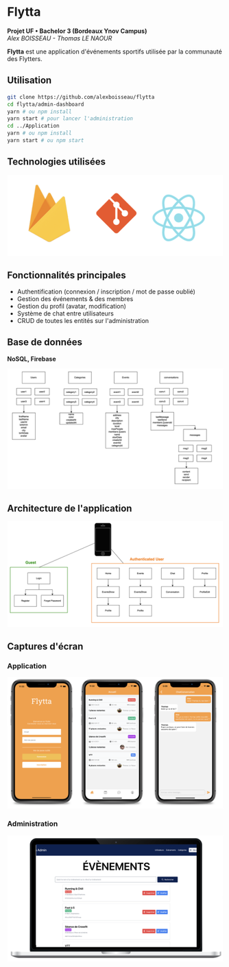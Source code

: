 # Flytta

**Projet UF &bull; Bachelor 3 (Bordeaux Ynov Campus)**  
_Alex BOISSEAU - Thomas LE NAOUR_

**Flytta** est une application d'événements sportifs utilisée par la communauté des Flytters.

## Utilisation

```sh
git clone https://github.com/alexboisseau/flytta
cd flytta/admin-dashboard
yarn # ou npm install
yarn start # pour lancer l'administration
cd ../Application
yarn # ou npm install
yarn start # ou npm start
```

## Technologies utilisées

![Technologies](images/technos.png)

## Fonctionnalités principales

- Authentification (connexion / inscription / mot de passe oublié)
- Gestion des événements & des membres
- Gestion du profil (avatar, modification)
- Système de chat entre utilisateurs
- CRUD de toutes les entités sur l'administration

## Base de données

**NoSQL, Firebase**

![Database](images/db.png)

## Architecture de l'application

![Architecture](images/architecture.png)

## Captures d'écran

### Application

![App](images/app.png)

### Administration

![Admin](images/admin.png)

